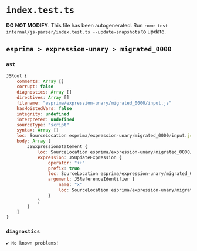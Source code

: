 # `index.test.ts`

**DO NOT MODIFY**. This file has been autogenerated. Run `rome test internal/js-parser/index.test.ts --update-snapshots` to update.

## `esprima > expression-unary > migrated_0000`

### `ast`

```javascript
JSRoot {
	comments: Array []
	corrupt: false
	diagnostics: Array []
	directives: Array []
	filename: "esprima/expression-unary/migrated_0000/input.js"
	hasHoistedVars: false
	integrity: undefined
	interpreter: undefined
	sourceType: "script"
	syntax: Array []
	loc: SourceLocation esprima/expression-unary/migrated_0000/input.js 1:0-2:0
	body: Array [
		JSExpressionStatement {
			loc: SourceLocation esprima/expression-unary/migrated_0000/input.js 1:0-1:3
			expression: JSUpdateExpression {
				operator: "++"
				prefix: true
				loc: SourceLocation esprima/expression-unary/migrated_0000/input.js 1:0-1:3
				argument: JSReferenceIdentifier {
					name: "x"
					loc: SourceLocation esprima/expression-unary/migrated_0000/input.js 1:2-1:3 (x)
				}
			}
		}
	]
}
```

### `diagnostics`

```
✔ No known problems!

```
